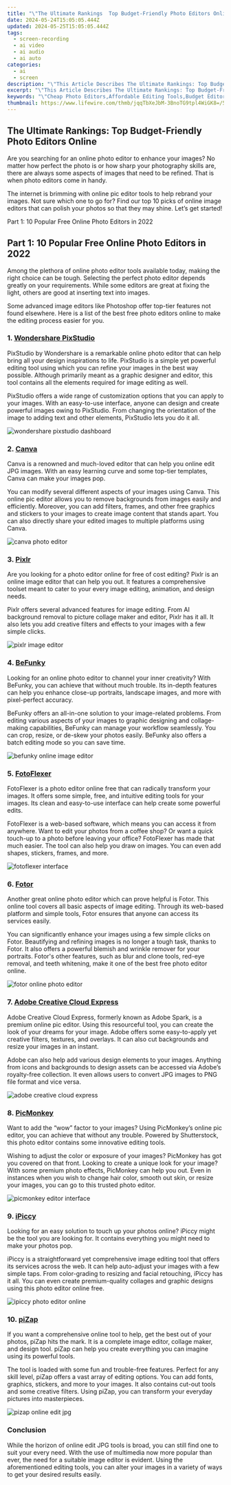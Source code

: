 ```yaml
---
title: "\"The Ultimate Rankings  Top Budget-Friendly Photo Editors Online\""
date: 2024-05-24T15:05:05.444Z
updated: 2024-05-25T15:05:05.444Z
tags: 
  - screen-recording
  - ai video
  - ai audio
  - ai auto
categories: 
  - ai
  - screen
description: "\"This Article Describes The Ultimate Rankings: Top Budget-Friendly Photo Editors Online\""
excerpt: "\"This Article Describes The Ultimate Rankings: Top Budget-Friendly Photo Editors Online\""
keywords: "\"Cheap Photo Editors,Affordable Editing Tools,Budget Editor Software,Low Cost Photo Tools,Free Online Editors,Economical Editing Apps,Budget-Friendly Edits\""
thumbnail: https://www.lifewire.com/thmb/jqqTbXeJbM-3BnoTG9tpl4WiGK8=/540x405/filters:no_upscale():max_bytes(150000):strip_icc()/GettyImages-903136350-86b52591e7f44686b0995611eacbd093.jpg
---
```


## The Ultimate Rankings: Top Budget-Friendly Photo Editors Online

Are you searching for an online photo editor to enhance your images? No matter how perfect the photo is or how sharp your photography skills are, there are always some aspects of images that need to be refined. That is when photo editors come in handy.

The internet is brimming with online pic editor tools to help rebrand your images. Not sure which one to go for? Find our top 10 picks of online image editors that can polish your photos so that they may shine. Let’s get started!

Part 1: 10 Popular Free Online Photo Editors in 2022

## Part 1: 10 Popular Free Online Photo Editors in 2022

Among the plethora of online photo editor tools available today, making the right choice can be tough. Selecting the perfect photo editor depends greatly on your requirements. While some editors are great at fixing the light, others are good at inserting text into images.

Some advanced image editors like Photoshop offer top-tier features not found elsewhere. Here is a list of the best free photo editors online to make the editing process easier for you.

### 1\. [Wondershare PixStudio](https://tools.techidaily.com/wondershare/fotophire/download/)

PixStudio by Wondershare is a remarkable online photo editor that can help bring all your design inspirations to life. PixStudio is a simple yet powerful editing tool using which you can refine your images in the best way possible. Although primarily meant as a graphic designer and editor, this tool contains all the elements required for image editing as well.

PixStudio offers a wide range of customization options that you can apply to your images. With an easy-to-use interface, anyone can design and create powerful images owing to PixStudio. From changing the orientation of the image to adding text and other elements, PixStudio lets you do it all.

![wondershare pixstudio dashboard](https://images.wondershare.com/filmora/article-images/2022/free-online-photo-editor-1.jpg)

### 2\. [Canva](https://www.canva.com/)

Canva is a renowned and much-loved editor that can help you online edit JPG images. With an easy learning curve and some top-tier templates, Canva can make your images pop.

You can modify several different aspects of your images using Canva. This online pic editor allows you to remove backgrounds from images easily and efficiently. Moreover, you can add filters, frames, and other free graphics and stickers to your images to create image content that stands apart. You can also directly share your edited images to multiple platforms using Canva.

![canva photo editor](https://images.wondershare.com/filmora/article-images/2022/free-online-photo-editor-2.jpg)

### 3\. [Pixlr](https://pixlr.com/)

Are you looking for a photo editor online for free of cost editing? Pixlr is an online image editor that can help you out. It features a comprehensive toolset meant to cater to your every image editing, animation, and design needs.

Pixlr offers several advanced features for image editing. From AI background removal to picture collage maker and editor, Pixlr has it all. It also lets you add creative filters and effects to your images with a few simple clicks.

![pixlr image editor](https://images.wondershare.com/filmora/article-images/2022/free-online-photo-editor-3.jpg)

### 4\. [BeFunky](https://www.befunky.com/)

Looking for an online photo editor to channel your inner creativity? With BeFunky, you can achieve that without much trouble. Its in-depth features can help you enhance close-up portraits, landscape images, and more with pixel-perfect accuracy.

BeFunky offers an all-in-one solution to your image-related problems. From editing various aspects of your images to graphic designing and collage-making capabilities, BeFunky can manage your workflow seamlessly. You can crop, resize, or de-skew your photos easily. BeFunky also offers a batch editing mode so you can save time.

![befunky online image editor](https://images.wondershare.com/filmora/article-images/2022/free-online-photo-editor-4.jpg)

### 5\. [FotoFlexer](https://fotoflexer.com/)

FotoFlexer is a photo editor online free that can radically transform your images. It offers some simple, free, and intuitive editing tools for your images. Its clean and easy-to-use interface can help create some powerful edits.

FotoFlexer is a web-based software, which means you can access it from anywhere. Want to edit your photos from a coffee shop? Or want a quick touch-up to a photo before leaving your office? FotoFlexer has made that much easier. The tool can also help you draw on images. You can even add shapes, stickers, frames, and more.

![fotoflexer interface](https://images.wondershare.com/filmora/article-images/2022/free-online-photo-editor-5.jpg)

### 6\. [Fotor](https://www.fotor.com/)

Another great online photo editor which can prove helpful is Fotor. This online tool covers all basic aspects of image editing. Through its web-based platform and simple tools, Fotor ensures that anyone can access its services easily.

You can significantly enhance your images using a few simple clicks on Fotor. Beautifying and refining images is no longer a tough task, thanks to Fotor. It also offers a powerful blemish and wrinkle remover for your portraits. Fotor's other features, such as blur and clone tools, red-eye removal, and teeth whitening, make it one of the best free photo editor online.

![fotor online photo editor](https://images.wondershare.com/filmora/article-images/2022/free-online-photo-editor-6.jpg)

### 7\. [Adobe Creative Cloud Express](https://www.adobe.com/express/)

Adobe Creative Cloud Express, formerly known as Adobe Spark, is a premium online pic editor. Using this resourceful tool, you can create the look of your dreams for your image. Adobe offers some easy-to-apply yet creative filters, textures, and overlays. It can also cut backgrounds and resize your images in an instant.

Adobe can also help add various design elements to your images. Anything from icons and backgrounds to design assets can be accessed via Adobe’s royalty-free collection. It even allows users to convert JPG images to PNG file format and vice versa.

![adobe creative cloud express](https://images.wondershare.com/filmora/article-images/2022/free-online-photo-editor-7.jpg)

### 8\. [PicMonkey](https://www.picmonkey.com/photo-editor)

Want to add the “wow” factor to your images? Using PicMonkey’s online pic editor, you can achieve that without any trouble. Powered by Shutterstock, this photo editor contains some innovative editing tools.

Wishing to adjust the color or exposure of your images? PicMonkey has got you covered on that front. Looking to create a unique look for your image? With some premium photo effects, PicMonkey can help you out. Even in instances when you wish to change hair color, smooth out skin, or resize your images, you can go to this trusted photo editor.

![picmonkey editor interface](https://images.wondershare.com/filmora/article-images/2022/free-online-photo-editor-8.jpg)

### 9\. [iPiccy](https://ipiccy.com/)

Looking for an easy solution to touch up your photos online? iPiccy might be the tool you are looking for. It contains everything you might need to make your photos pop.

iPiccy is a straightforward yet comprehensive image editing tool that offers its services across the web. It can help auto-adjust your images with a few simple taps. From color-grading to resizing and facial retouching, iPiccy has it all. You can even create premium-quality collages and graphic designs using this photo editor online free.

![ipiccy photo editor online](https://images.wondershare.com/filmora/article-images/2022/free-online-photo-editor-9.jpg)

### 10\. [piZap](https://www.pizap.com/)

If you want a comprehensive online tool to help, get the best out of your photos, piZap hits the mark. It is a complete image editor, collage maker, and design tool. piZap can help you create everything you can imagine using its powerful tools.

The tool is loaded with some fun and trouble-free features. Perfect for any skill level, piZap offers a vast array of editing options. You can add fonts, graphics, stickers, and more to your images. It also contains cut-out tools and some creative filters. Using piZap, you can transform your everyday pictures into masterpieces.

![pizap online edit jpg](https://images.wondershare.com/filmora/article-images/2022/free-online-photo-editor-10.jpg)

### Conclusion

While the horizon of online edit JPG tools is broad, you can still find one to suit your every need. With the use of multimedia now more popular than ever, the need for a suitable image editor is evident. Using the aforementioned editing tools, you can alter your images in a variety of ways to get your desired results easily.

<ins class="adsbygoogle"
     style="display:block"
     data-ad-format="autorelaxed"
     data-ad-client="ca-pub-7571918770474297"
     data-ad-slot="1223367746"></ins>

<ins class="adsbygoogle"
     style="display:block"
     data-ad-format="autorelaxed"
     data-ad-client="ca-pub-7571918770474297"
     data-ad-slot="1223367746"></ins>



<ins class="adsbygoogle"
     style="display:block"
     data-ad-client="ca-pub-7571918770474297"
     data-ad-slot="8358498916"
     data-ad-format="auto"
     data-full-width-responsive="true"></ins>





